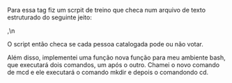 Para essa tag fiz um scrpit de treino que checa num arquivo de texto estruturado do seguinte jeito:

<nome>,<idade>\n

O script então checa se cada pessoa catalogada pode ou não votar.

Além disso, implementei uma função nova função para meu ambiente bash, que executará dois comandos, um após o outro. Chamei o novo comando de mcd e ele executará o comando mkdir e depois o comandondo cd.

